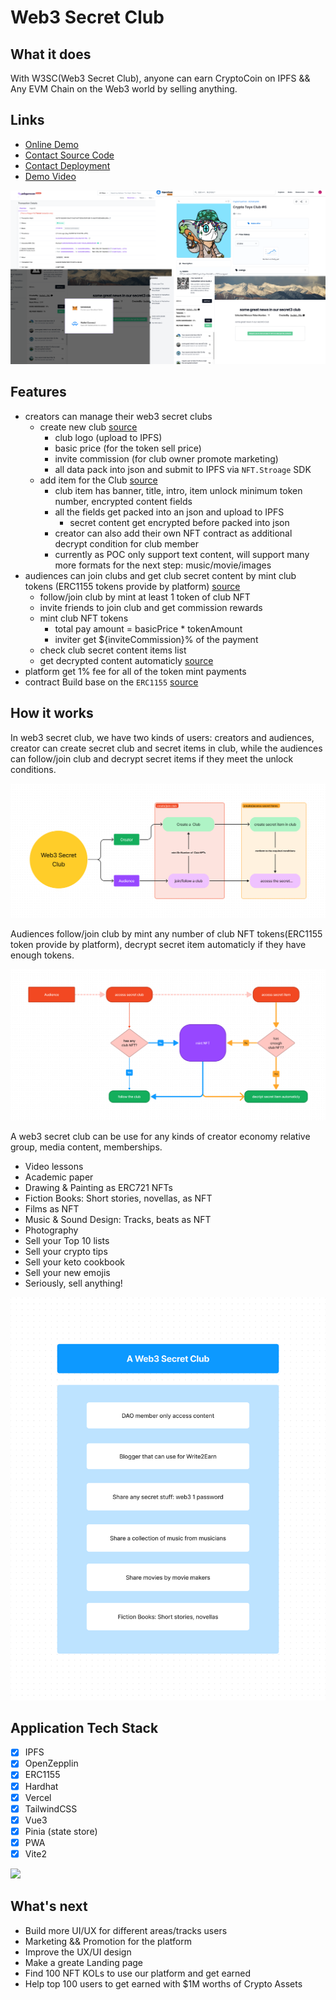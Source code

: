 # Web3 Secret Club

## What it does

With W3SC(Web3 Secret Club), anyone can earn CryptoCoin on IPFS && Any EVM Chain on the Web3 world by selling anything.

## Links

* [Online Demo](https://secret3.nfttop.best/club/1/bafkreibehkc46yptzfje7ohyqqe2m4k3ycskm37smgjyyzg6wyklltzmw4)
* [Contact Source Code](https://github.com/NftTopBest/web3-secret-club/blob/main/solidity-contract/Secret3.sol)
* [Contact Deployment](https://mumbai.polygonscan.com/address/0xCD8eC2f6787458C4476931623a71B97D85dAEedD)
* [Demo Video](#)

<img src="https://github.com/NftTopBest/web3-secret-club/raw/main/screenshot-1.png" />

## Features

* creators can manage their web3 secret clubs
  * create new club [source](https://github.com/NftTopBest/web3-secret-club/blob/main/web-app/src/components/secret3/dialog/createCategory.vue)
    * club logo (upload to IPFS)
    * basic price (for the token sell price)
    * invite commission (for club owner promote marketing)
    * all data pack into json and submit to IPFS via `NFT.Stroage` SDK
  * add item for the Club [source](https://github.com/NftTopBest/web3-secret-club/blob/main/web-app/src/components/secret3/dialog/createItem.vue)
    * club item has banner, title, intro, item unlock minimum token number, encrypted content fields
    * all the fields get packed into an json and upload to IPFS
      * secret content get encrypted before packed into json
    * creator can also add their own NFT contract as additional decrypt condition for club member
    * currently as POC only support text content, will support many more formats for the next step: music/movie/images
* audiences can join clubs and get club secret content by mint club tokens (ERC1155 tokens provide by platform)  [source](https://github.com/NftTopBest/web3-secret-club/blob/main/web-app/src/components/secret3/items.vue)
  * follow/join club by mint at least 1 token of club NFT
  * invite friends to join club and get commission rewards
  * mint club NFT tokens
    * total pay amount = basicPrice * tokenAmount
    * inviter get ${inviteCommission}% of the payment
  * check club secret content items list
  * get decrypted content automaticly  [source](https://github.com/NftTopBest/web3-secret-club/blob/main/web-app/src/pages/secret3/club/%5BtokenId%5D/%5Bcid%5D.vue)
* platform get 1% fee for all of the token mint payments
* contract Build base on the `ERC1155` [source](https://github.com/NftTopBest/web3-secret-club/blob/main/solidity-contract/Secret3.sol)

## How it works

In web3 secret club, we have two kinds of users: creators and audiences, creator can create secret club and secret items in club,
while the audiences can follow/join club and decrypt secret items if they meet the unlock conditions.

<img src="https://github.com/NftTopBest/web3-secret-club/blob/main/1.user-action.png" />

Audiences follow/join club by mint any number of club NFT tokens(ERC1155 token provide by platform), decrypt secret item automaticly if they have enough tokens.

<img src="https://github.com/NftTopBest/web3-secret-club/blob/main/2.action-flow.png" />

A web3 secret club can be use for any kinds of creator economy relative group, media content, memberships.

* Video lessons
* Academic paper
* Drawing & Painting as ERC721 NFTs
* Fiction Books: Short stories, novellas, as NFT
* Films as NFT
* Music & Sound Design: Tracks, beats as NFT
* Photography
* Sell your Top 10 lists
* Sell your crypto tips
* Sell your keto cookbook
* Sell your new emojis
* Seriously, sell anything!

<img src="https://github.com/NftTopBest/web3-secret-club/blob/main/3.use-cases.png" />

## Application Tech Stack

* [x] IPFS
* [x] OpenZepplin
* [x] ERC1155
* [x] Hardhat
* [x] Vercel
* [x] TailwindCSS
* [x] Vue3
* [x] Pinia (state store)
* [x] PWA
* [x] Vite2

<img src="https://github.com/NftTopBest/web3-secret-club/blob/main/screenshot-2.png" />

## What's next

* Build more UI/UX for different areas/tracks users
* Marketing && Promotion for the platform
* Improve the UX/UI design
* Make a greate Landing page
* Find 100 NFT KOLs to use our platform and get earned
* Help top 100 users to get earned with $1M worths of Crypto Assets
